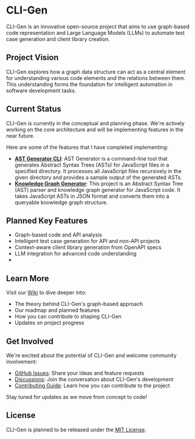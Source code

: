 # CLI-Gen

CLI-Gen is an innovative open-source project that aims to use graph-based code representation and Large Language Models (LLMs) to automate test case generation and client library creation.

## Project Vision

CLI-Gen explores how a graph data structure can act as a central element for understanding various code elements and the relations between them. This understanding forms the foundation for intelligent automation in software development tasks.

## Current Status

CLI-Gen is currently in the conceptual and planning phase. We're actively working on the core architecture and will be implementing features in the near future.

Here are some of the features that I have completed implementing:
- **[AST Generator CLI](https://github.com/parthasarathydNU/cli-gen/tree/main/jsCodeExplorer)**: AST Generator is a command-line tool that generates Abstract Syntax Trees (ASTs) for JavaScript files in a specified directory. It processes all JavaScript files recursively in the given directory and provides a sample output of the generated ASTs.
- **[Knowledge Graph Generator](https://github.com/parthasarathydNU/cli-gen/tree/main/astGraphCreator)**: This project is an Abstract Syntax Tree (AST) parser and knowledge graph generator for JavaScript code. It takes JavaScript ASTs in JSON format and converts them into a queryable knowledge graph structure.  

## Planned Key Features

- Graph-based code and API analysis
- Intelligent test case generation for API and non-API projects
- Context-aware client library generation from OpenAPI specs
- LLM integration for advanced code understanding
- 
## Learn More

Visit our [Wiki](https://github.com/parthasarathydNU/cli-gen/wiki) to dive deeper into:

- The theory behind CLI-Gen's graph-based approach
- Our roadmap and planned features
- How you can contribute to shaping CLI-Gen
- Updates on project progress

## Get Involved

We're excited about the potential of CLI-Gen and welcome community involvement:

- [GitHub Issues](https://github.com/parthasarathydNU/cli-gen/issues): Share your ideas and feature requests
- [Discussions](https://github.com/parthasarathydNU/cli-gen/discussions): Join the conversation about CLI-Gen's development
- [Contributing Guide](https://github.com/parthasarathydNU/cli-gen/blob/main/Contributing.md): Learn how you can contribute to the project

Stay tuned for updates as we move from concept to code!

## License

CLI-Gen is planned to be released under the [MIT License](https://github.com/parthasarathydNU/cli-gen/blob/main/LICENSE).
